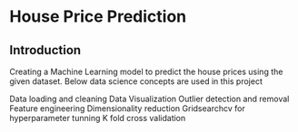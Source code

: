 # House Price Prediction

## Introduction
Creating a Machine Learning model to predict the house prices using the given dataset. 
Below data science concepts are used in this project

Data loading and cleaning
Data Visualization
Outlier detection and removal
Feature engineering
Dimensionality reduction
Gridsearchcv for hyperparameter tunning
K fold cross validation

